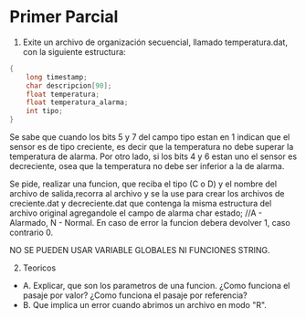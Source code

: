 # Primer Parcial

1) Exite un archivo de organización secuencial, llamado temperatura.dat, con la siguiente estructura:

```c
{
    long timestamp;
    char descripcion[90];
    float temperatura;
    float temperatura_alarma;
    int tipo;     
}
```
Se sabe que cuando los bits 5 y 7 del campo tipo estan en 1 indican que el sensor es de tipo creciente, es decir que la temperatura no debe superar la temperatura de alarma. Por otro lado, si los bits 4 y 6 estan uno el sensor es decreciente, osea que la temperatura no debe ser inferior a la de alarma.

Se pide, realizar una funcion, que reciba el tipo (C o D) y el nombre del archivo de salida,recorra al archivo y se la use para crear los archivos de creciente.dat y decreciente.dat que contenga la misma estructura del archivo original agregandole el campo de alarma char estado; //A - Alarmado, N - Normal. En caso de error la funcion debera devolver 1, caso contrario 0.

NO SE PUEDEN USAR VARIABLE GLOBALES NI FUNCIONES STRING.

2) Teoricos
- A. Explicar, que son los parametros de una funcion. ¿Como funciona el pasaje por valor? ¿Como funciona el pasaje por referencia?
- B. Que implica un error cuando abrimos un archivo en modo "R".
